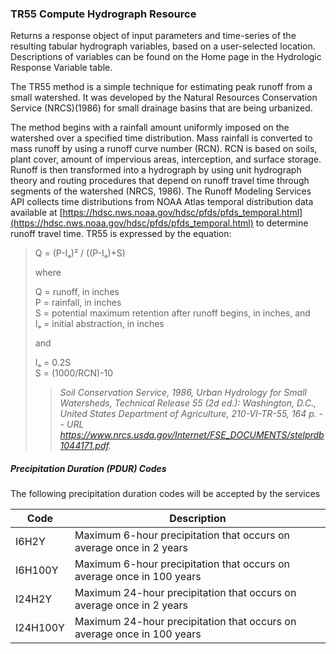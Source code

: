 ### TR55 Compute Hydrograph Resource
Returns a response object of input parameters and time-series of the resulting tabular hydrograph variables, based on a user-selected location. Descriptions of variables can be found on the Home page in the Hydrologic Response Variable table.

The TR55 method is a simple technique for estimating peak runoff from a small watershed. It was developed by the Natural Resources Conservation Service (NRCS)(1986) for small drainage basins that are being urbanized.

The method begins with a rainfall amount uniformly imposed on the watershed over a specified time distribution. Mass rainfall is converted to mass runoff by using a runoff curve number (RCN). RCN is based on soils, plant cover, amount of impervious areas, interception, and surface storage. Runoff is then transformed into a hydrograph by using unit hydrograph theory and routing procedures that depend on runoff travel time through segments of the watershed (NRCS, 1986). The Runoff Modeling Services API collects time distributions from NOAA Atlas temporal distribution data available at [https://hdsc.nws.noaa.gov/hdsc/pfds/pfds_temporal.html](https://hdsc.nws.noaa.gov/hdsc/pfds/pfds_temporal.html) to determine runoff travel time. TR55 is expressed by the equation:

>Q = (P-Iₐ)² / ((P-Iₐ)+S)
>
>where
>
>Q = runoff, in inches<br />
>P = rainfall, in inches<br />
>S = potential maximum retention after runoff begins, in inches, and<br />
>Iₐ = initial abstraction, in inches
>
>and
>
>Iₐ = 0.2S<br />
>S = (1000/RCN)-10
>
>>*Soil Conservation Service, 1986, Urban Hydrology for Small Watersheds, Technical Release 55 (2d ed.): Washington, D.C., United States Department of Agriculture, 210-VI-TR-55, 164 p. -- URL https://www.nrcs.usda.gov/Internet/FSE_DOCUMENTS/stelprdb1044171.pdf.*

##### Precipitation Duration (PDUR) Codes
The following precipitation duration codes will be accepted by the services

| Code  | Description |
| ------------- | ------------- |
| I6H2Y  | Maximum 6-hour precipitation that occurs on average once in 2 years  |
| I6H100Y  | Maximum 6-hour precipitation that occurs on average once in 100 years  |
| I24H2Y  | Maximum 24-hour precipitation that occurs on average once in 2 years  |
| I24H100Y  | Maximum 24-hour precipitation that occurs on average once in 100 years  |
